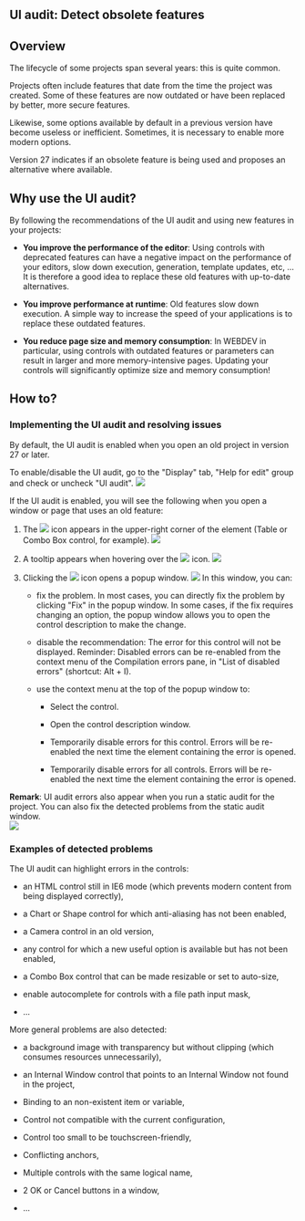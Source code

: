 
## UI audit: Detect obsolete features
			

<a name="NOTE1"></a>
<a name="NOTE1_1"></a>


## Overview
<a name="overview_ELTTEXTE000169"></a>
The lifecycle of some projects span several years: this is quite common. 

Projects often include features that date from the time the project was created. Some of these features are now outdated or have been replaced by better, more secure features.
 
Likewise, some options available by default in a previous version have become useless or inefficient. Sometimes, it is necessary to enable more modern options.

Version 27 indicates if an obsolete feature is being used and proposes an alternative where available. 





## Why use the UI audit?
<a name="why_use_the_audit_ELTTEXTE000193"></a>
By following the recommendations of the UI audit and using new features in your projects: 

- **You improve the performance of the editor**: 
	Using controls with deprecated features can have a negative impact on the performance of your editors, slow down execution, generation, template updates, etc, ... 
	It is therefore a good idea to replace these old features with up-to-date alternatives. 

- **You improve performance at runtime**: 
	Old features slow down execution. 
	A simple way to increase the speed of your applications is to replace these outdated features. 

- **You reduce page size and memory consumption**: 
	In WEBDEV in particular, using controls with outdated features or parameters can result in larger and more memory-intensive pages. 
	Updating your controls will significantly optimize size and memory consumption!  




<a name="NOTE2"></a>
<a name="NOTE2_1"></a>


## How to?
<a name="how_ELTTEXTE000217"></a>


### Implementing the UI audit and resolving issues
<a name="implementing_the_audit_and_resolving_issues_ELTPARAGRAPHE000044"></a>

By default, the UI audit is enabled when you open an old project in version 27 or later. 

To enable/disable the UI audit, go to the "Display" tab, "Help for edit" group and check or uncheck "UI audit". 
![](https://doc.pcsoft.fr/en-US/images/image.awp?langid=3&name=Audit_UI%20-%20HC%20N%B0001%201.gif)


If the UI audit is enabled, you will see the following when you open a window or page that uses an old feature: 

1. The ![](https://doc.pcsoft.fr/en-US/images/image.awp?langid=3&name=Audit_UI%20-%20HC%20N%B0001%202.gif)
 icon appears in the upper-right corner of the element (Table or Combo Box control, for example). 
![](https://doc.pcsoft.fr/en-US/images/image.awp?langid=3&name=Audit_UI%20-%20HC%20N%B0001.gif)


2. A tooltip appears when hovering over the ![](https://doc.pcsoft.fr/en-US/images/image.awp?langid=3&name=Audit_UI%20-%20HC%20N%B0001%202.gif)
 icon. 
![](https://doc.pcsoft.fr/en-US/images/image.awp?langid=3&name=Audit_UI%20-%20HC%20N%B0002.gif&type=thumb)


3. Clicking the ![](https://doc.pcsoft.fr/en-US/images/image.awp?langid=3&name=Audit_UI%20-%20HC%20N%B0001%202.gif)
 icon opens a popup window. 
![](https://doc.pcsoft.fr/en-US/images/image.awp?langid=3&name=Audit_UI%20-%20HC%20N%B0003.gif)
In this window, you can: 

	- fix the problem. In most cases, you can directly fix the problem by clicking "Fix" in the popup window.
			In some cases, if the fix requires changing an option, the popup window allows you to open the control description to make the change.

	- disable the recommendation: The error for this control will not be displayed. 
			Reminder: Disabled errors can be re-enabled from the context menu of the Compilation errors pane, in "List of disabled errors" (shortcut: Alt + I).

	- use the context menu at the top of the popup window to: 

		- Select the control.

		- Open the control description window. 

		- Temporarily disable errors for this control. Errors will be re-enabled the next time the element containing the error is opened. 

		- Temporarily disable errors for all controls. Errors will be re-enabled the next time the element containing the error is opened. 







**Remark**: UI audit errors also appear when you run a static audit for the project. You can also fix the detected problems from the static audit window.  
![](https://doc.pcsoft.fr/en-US/images/image.awp?langid=3&name=audit_ui_bis%20-%20HC%20N%B0001.gif)





### Examples of detected problems
<a name="examples_detected_problems_ELTPARAGRAPHE000100"></a>

The UI audit can highlight errors in the controls:  

- an HTML control still in IE6 mode (which prevents modern content from being displayed correctly), 

- a Chart or Shape control for which anti-aliasing has not been enabled, 

- a Camera control in an old version, 

- any control for which a new useful option is available but has not been enabled, 

- a Combo Box control that can be made resizable or set to auto-size, 

- enable autocomplete for controls with a file path input mask, 

- ... 




More general problems are also detected: 

- a background image with transparency but without clipping (which consumes resources unnecessarily), 

- an Internal Window control that points to an Internal Window not found in the project, 

- Binding to an non-existent item or variable, 

- Control not compatible with the current configuration, 

- Control too small to be touchscreen-friendly, 

- Conflicting anchors, 

- Multiple controls with the same logical name, 

- 2 OK or Cancel buttons in a window, 

- ... 





